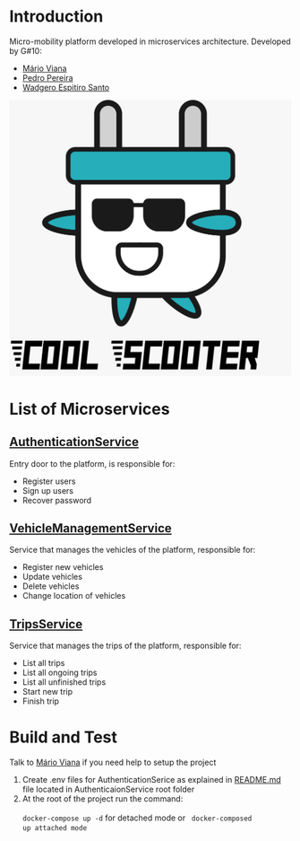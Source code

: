 # Introduction

Micro-mobility platform developed in microservices architecture.
Developed by G#10:

- [Mário Viana](mailto:a13728@alunos.ipca.pt)
- [Pedro Pereira](mailto:a17002@alunos.ipca.pt)
- [Wadgero Espitiro Santo](mailto:a22190@alunos.ipca.pt)

![logo](./assets/images/logo.jpg "logo")

# List of Microservices

## [AuthenticationService](/AuthenticationService/README.md)

Entry door to the platform, is responsible for:

- Register users
- Sign up users
- Recover password

## [VehicleManagementService](/VehiclesManagementService/README.md)

Service that manages the vehicles of the platform, responsible for:

- Register new vehicles
- Update vehicles
- Delete vehicles
- Change location of vehicles

## [TripsService](/TripsService/README.md)

Service that manages the trips of the platform, responsible for:

- List all trips
- List all ongoing trips
- List all unfinished trips
- Start new trip
- Finish trip

# Build and Test

Talk to [Mário Viana](mailto:a13728@alunos.ipca.p) if you need help to setup the project

1.  Create .env files for AuthenticationSerice as explained in [README.md](/AuthenticationService/README.md) file located in AuthenticaionService root folder
2.  At the root of the project run the command:
    <br> <code> docker-compose up -d</code> for detached mode or <code> docker-composed up attached mode </code>
